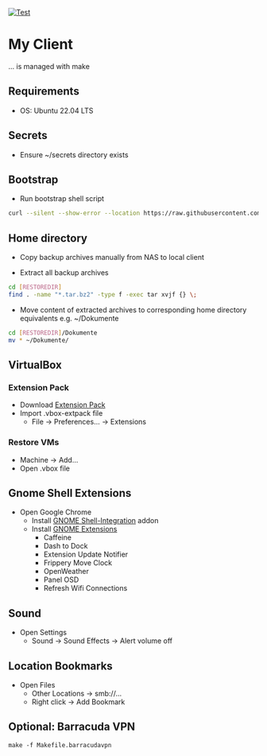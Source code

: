 [![Test](https://github.com/escalate/myclient/actions/workflows/test.yml/badge.svg?branch=master&event=push)](https://github.com/escalate/myclient/actions/workflows/test.yml)

# My Client

... is managed with make

## Requirements

* OS: Ubuntu 22.04 LTS

## Secrets

* Ensure ~/secrets directory exists

## Bootstrap

* Run bootstrap shell script
```bash
curl --silent --show-error --location https://raw.githubusercontent.com/escalate/myclient/master/bootstrap.sh | bash
```

## Home directory

* Copy backup archives manually from NAS to local client

* Extract all backup archives
```bash
cd [RESTOREDIR]
find . -name "*.tar.bz2" -type f -exec tar xvjf {} \;
```

* Move content of extracted archives to corresponding home directory equivalents e.g. ~/Dokumente
```bash
cd [RESTOREDIR]/Dokumente
mv * ~/Dokumente/
```

## VirtualBox

### Extension Pack

* Download [Extension Pack](https://www.virtualbox.org/wiki/Downloads)
* Import .vbox-extpack file
  * File -> Preferences... -> Extensions

### Restore VMs

* Machine -> Add...
* Open .vbox file

## Gnome Shell Extensions

* Open Google Chrome
  * Install [GNOME Shell-Integration](https://chrome.google.com/webstore/detail/gnome-shell-integration/gphhapmejobijbbhgpjhcjognlahblep) addon
  * Install [GNOME Extensions](https://extensions.gnome.org)
    * Caffeine
    * Dash to Dock
    * Extension Update Notifier
    * Frippery Move Clock
    * OpenWeather
    * Panel OSD
    * Refresh Wifi Connections

## Sound

* Open Settings
  * Sound -> Sound Effects -> Alert volume off

## Location Bookmarks

* Open Files
  * Other Locations -> smb://...
  * Right click -> Add Bookmark

## Optional: Barracuda VPN

```
make -f Makefile.barracudavpn
```
